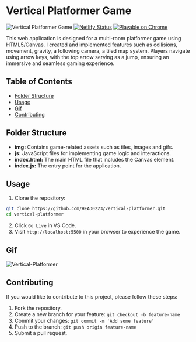 # Vertical Platformer Game

![Vertical Platformer Game](https://img.shields.io/badge/Game-Vertical_Platformer-brightgreen)
[![Netlify Status](https://api.netlify.com/api/v1/badges/22771b36-ef22-41fa-aafe-255f095d005a/deploy-status)](https://app.netlify.com/sites/multiroom-platform/deploys)
[![Playable on Chrome](https://img.shields.io/badge/Playable%20on-Chrome-informational?logo=google-chrome)](https://multiroom-platform.netlify.app/)

This web application is designed for a multi-room platformer game using HTML5/Canvas. I created and implemented features such as collisions, movement, gravity, a following camera, a tiled map system. Players navigate using arrow keys, with the top arrow serving as a jump, ensuring an immersive and seamless gaming experience.

## Table of Contents

-  [Folder Structure](#folder-structure)
-  [Usage](#usage)
-  [Gif](#gif)
-  [Contributing](#contributing)

## Folder Structure

-  **img:** Contains game-related assets such as tiles, images and gifs.
-  **js:** JavaScript files for implementing game logic and interactions.
-  **index.html:** The main HTML file that includes the Canvas element.
-  **index.js:** The entry point for the application.

## Usage

1. Clone the repository:

```bash
git clone https://github.com/HEAD0223/vertical-platformer.git
cd vertical-platformer
```

2. Click `Go Live` in VS Code.
3. Visit `http://localhost:5500` in your browser to experience the game.

## Gif

![Vertical-Platformer](./img/Vertical-Platformer.gif)

## Contributing

If you would like to contribute to this project, please follow these steps:

1. Fork the repository.
2. Create a new branch for your feature: `git checkout -b feature-name`
3. Commit your changes: `git commit -m 'Add some feature'`
4. Push to the branch: `git push origin feature-name`
5. Submit a pull request.
